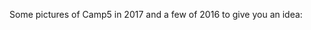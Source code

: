 Some pictures of Camp5 in 2017 and a few of 2016 to give you an idea:

<div class="cbr-gallery">
 <figure data-file-name="Foto_AR6.JPG" data-size="2048x1371"></figure>
 <figure data-file-name="Foto_AR11.JPG" data-size="2048x1371"></figure>
 <figure data-file-name="IMG_0615.JPG" data-size="2048x1371"></figure>
 <figure data-file-name="Foto_AR22.JPG" data-size="1371x2048"></figure>
 <figure data-file-name="Foto_AR33.JPG" data-size="2048x1371"></figure>
 <figure data-file-name="Foto_AR81.JPG" data-size="1371x2048"></figure>
 <figure data-file-name="AR_foto83.JPG" data-size="1371x2048"></figure>
 <figure data-file-name="AR_foto90.JPG" data-size="2048x1371"></figure>
 <figure data-file-name="IMG_0623.JPG" data-size="2048x1371"></figure>
 <figure data-file-name="AR_foto162.JPG" data-size="2048x1371"></figure>
 <figure data-file-name="AR_foto184.JPG" data-size="2048x1371"></figure>
 <figure data-file-name="AR_foto196.JPG" data-size="2048x1371"></figure>
 <figure data-file-name="AR_foto218.JPG" data-size="2048x1371"></figure>
 <figure data-file-name="AR_foto258.JPG" data-size="2048x1371"></figure>
 <figure data-file-name="AR_foto260.JPG" data-size="2048x1371"></figure>
 <figure data-file-name="AR_foto225.JPG" data-size="1371x2048"></figure>
 <figure data-file-name="AR_foto248.JPG" data-size="2048x1371"></figure>
 <figure data-file-name="AR_foto284.JPG" data-size="2048x1371"></figure>
 <figure data-file-name="AR_foto306.JPG" data-size="1536x2048"></figure>
 <figure data-file-name="around-the-campfire-2.jpg" data-size="1920x1280"></figure>
 <figure data-file-name="ashkan-on-the-mic.jpg" data-size="1280x1920"></figure>
 <figure data-file-name="epic.jpg" data-size="1920x1200"></figure>
 <figure data-file-name="malin-climbing.jpg" data-size="720x1081"></figure>
 <figure data-file-name="painting.jpg" data-size="1440x1920"></figure>
</div>
